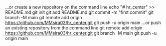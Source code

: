 …or create a new repository on the command line
echo "# hr_center" >> README.md
git init
git add README.md
git commit -m "first commit"
git branch -M main
git remote add origin https://github.com/MMsira03/hr_center.git
git push -u origin main
…or push an existing repository from the command line
git remote add origin https://github.com/MMsira03/hr_center.git
git branch -M main
git push -u origin main